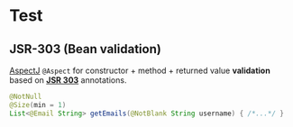 # Test

## JSR-303 (Bean validation)

[AspectJ](http://www.eclipse.org/aspectj) `@Aspect` for constructor + method + returned value **validation** based on [**JSR
303**](https://jcp.org/en/jsr/detail?id=303) annotations.

```java
@NotNull
@Size(min = 1)
List<@Email String> getEmails(@NotBlank String username) { /*...*/ }
```
